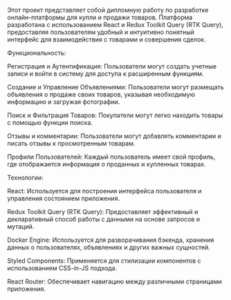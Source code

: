
Этот проект представляет собой дипломную работу по разработке онлайн-платформы для купли и продажи товаров. Платформа разработана с использованием React и Redux Toolkit Query (RTK Query), предоставляя пользователям удобный и интуитивно понятный интерфейс для взаимодействия с товарами и совершения сделок.

Функциональность:

Регистрация и Аутентификация: Пользователи могут создать учетные записи и войти в систему для доступа к расширенным функциям.

Создание и Управление Объявлениями: Пользователи могут размещать объявления о продаже своих товаров, указывая необходимую информацию и загружая фотографии.

Поиск и Фильтрация Товаров: Покупатели могут легко находить товары с помощью функции поиска.

Отзывы и комментарии: Пользователи могут добавлять комментарии и писать отзывы к просмотренным товарам.

Профили Пользователей: Каждый пользователь имеет свой профиль, где отображается информация о проданных и купленных товарах.

Технологии:

React: Используется для построения интерфейса пользователя и управления состоянием приложения.

Redux Toolkit Query (RTK Query): Предоставляет эффективный и декларативный способ работы с данными на основе запросов и мутаций.

Docker Engine: Используется для разворачивания бэкенда, хранения данных о пользователях, объявлениях и других важных сущностей.

Styled Components: Применяется для стилизации компонентов с использованием CSS-in-JS подхода.

React Router: Обеспечивает навигацию между различными страницами приложения.
